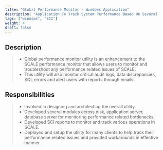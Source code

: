 ```yaml
---
title: "Global Performance Monitor - Windows Application"
description: "Application To Track System Performance Based On Several Metrics"
tags: ["windows", "SCI"]
weight: 4
draft: false
---
```


Description
----

> - Global performance monitor utility is an enhancement to the SCALE performance monitor that allows users to monitor and troubleshoot any performance related issues of SCALE.
> - This utility will also monitor critical audit logs, data discrepancies, SQL errors and alert users with reports through emails.

Responsibilities
----

> -  Involved in designing and architecting the overall utility.
> - Developed several modules across disk, application server, database server for monitoring performance related bottlenecks.
> - Developed SCI reports to monitor and track various operations in SCALE.
> - Deployed and setup the utility for many clients to help track their performance related issues and provided workarounds in effective manner.
